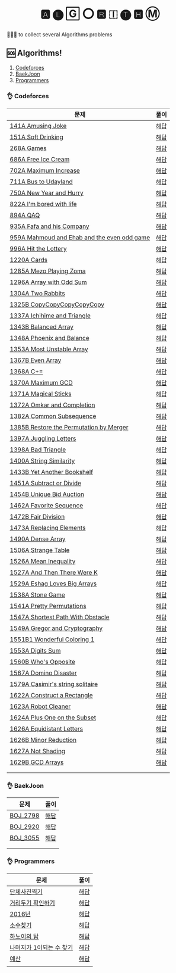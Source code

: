 <h1 align="center">
    🅰 🅛 🄶 ⭕ 🆁 🇮 🅣 🅷 Ⓜ
</h1>

<p>🧑🏽‍💻 to collect several Algorithms problems</p>

## 🆘 Algorithms!

1. [Codeforces](#codeforces)
2. [BaekJoon](#BaekJoon)
3. [Programmers](#Programmers)

### 👌 Codeforces 

| 문제 | 풀이 |
|---|---|
| [141A Amusing Joke](https://codeforces.com/problemset/problem/141/A) | [해답](./codeforces/141A_Amusing_Joke.java) | 
| [151A Soft Drinking](https://codeforces.com/problemset/problem/151/A) | [해답](./codeforces/151A_Soft_Drinking.java) | 
| [268A Games](https://codeforces.com/problemset/problem/141/A) | [해답](./codeforces/268A_Games.java) | 
| [686A Free Ice Cream](https://codeforces.com/problemset/problem/686/A) | [해답](./codeforces/686A_Free_Ice_Cream.java) | 
| [702A Maximum Increase](https://codeforces.com/problemset/problem/702/A) | [해답](./codeforces/702A_Maximum_Increase.java) | 
| [711A Bus to Udayland](https://codeforces.com/problemset/problem/711/A) | [해답](./codeforces/711A_Bus_to_Udayland.java) | 
| [750A New Year and Hurry](https://codeforces.com/problemset/problem/750/A) | [해답](./codeforces/750A_New_Year_and_Hurry.java) | 
| [822A I'm bored with life](https://codeforces.com/problemset/problem/822/A) | [해답](./codeforces/822A_I'm_bored_with_life.java) |
| [894A QAQ](https://codeforces.com/problemset/problem/894/A) | [해답](./codeforces/894A_QAQ.java) |
| [935A Fafa and his Company](https://codeforces.com/problemset/problem/935/A) | [해답](./codeforces/935A_Fafa_and_his_Company.java)| 
| [959A Mahmoud and Ehab and the even odd game](https://codeforces.com/problemset/problem/959/A) | [해답](./codeforces/959A_Mahmoud_and_Ehab_and_the_even-odd_game.java)| 
| [996A Hit the Lottery](https://codeforces.com/problemset/problem/996/A) | [해답](./codeforces/996A_Hit_the_Lottery.java)| 
| [1220A Cards](codeforces.com/problemset/problem/1220/A) | [해답](./codeforces/1220A_Cards.java)| 
| [1285A Mezo Playing Zoma](https://codeforces.com/problemset/problem/1285/A) | [해답](./codeforces/1285A_Mezo_Playing_Zoma.java)| 
| [1296A Array with Odd Sum](https://codeforces.com/problemset/problem/1296/A) | [해답](./codeforces/1296A_Array_with_Odd_Sum.java) | 
| [1304A Two Rabbits](https://codeforces.com/problemset/problem/1304/A) | [해답](./codeforces/1304A_Two_Rabbits.java) | 
| [1325B CopyCopyCopyCopyCopy](https://codeforces.com/problemset/problem/1325/B) | [해답](./codeforces/1325B_CopyCopyCopyCopyCopy.java) | 
| [1337A Ichihime and Triangle](https://codeforces.com/problemset/problem/1337/A) | [해답](./codeforces/1337A_Ichihime_and_Triangle.java) | 
| [1343B Balanced Array](https://codeforces.com/problemset/problem/1343/B) | [해답](./codeforces/1343B_Balanced_Array.java)| 
| [1348A Phoenix and Balance](https://codeforces.com/problemset/problem/1348/A) | [해답](./codeforces/1348A_Phoenix_and_Balance.java) | 
| [1353A Most Unstable Array](https://codeforces.com/problemset/problem/1353/A) | [해답](./codeforces/1353A_Most_Unstable_Array.java) | 
| [1367B Even Array](https://codeforces.com/problemset/problem/1367/B) | [해답](./codeforces/1367B_Even_Array.java) | 
| [1368A C+=](https://codeforces.com/problemset/problem/1368/A) | [해답](./codeforces/1368A_C+=.java) | 
| [1370A Maximum GCD](https://codeforces.com/problemset/problem/1370/A) | [해답](./codeforces/1370A_Maximum_GCD.java) | 
| [1371A Magical Sticks](https://codeforces.com/problemset/problem/1371/A) | [해답](./codeforces/1371A_Magical_Sticks.java) | 
| [1372A Omkar and Completion](https://codeforces.com/problemset/problem/1372/A) | [해답](./codeforces/1372A_Omkar_and_Completion.java) | 
| [1382A Common Subsequence](https://codeforces.com/problemset/problem/1382/A) | [해답](./codeforces/1382A_Common_Subsequence.java) | 
| [1385B Restore the Permutation by Merger](https://codeforces.com/problemset/problem/1385/B) | [해답](./codeforces/1385B_Restore_the_Permutation_by_Merger.java) | 
| [1397A Juggling Letters](https://codeforces.com/problemset/problem/1397/A) | [해답](./codeforces/1397A_Juggling_Letters.java) | 
| [1398A Bad Triangle](https://codeforces.com/problemset/problem/1398/A) | [해답](./codeforces/1398A_Bad_Triangle.java) | 
| [1400A String Similarity](https://codeforces.com/problemset/problem/1400/A) | [해답](./codeforces/1400A_String_Similarity.java) | 
| [1433B Yet Another Bookshelf](https://codeforces.com/problemset/problem/1433/B) | [해답](./codeforces/1433B_Yet_Another_Bookshelf.java) | 
| [1451A Subtract or Divide](https://codeforces.com/problemset/problem/1451/A) | [해답](./codeforces/1451A_Subtract_or_Divide.java) | 
| [1454B Unique Bid Auction](https://codeforces.com/problemset/problem/1454/B) | [해답](./codeforces/1454B_Unique_Bid_Auction.java) | 
| [1462A Favorite Sequence](https://codeforces.com/problemset/problem/1462/A) | [해답](./codeforces/1462A_Favorite_Sequence.java) | 
| [1472B Fair Division](https://codeforces.com/problemset/problem/1472/B) | [해답](./codeforces/1472B_Fair_Division.java) | 
| [1473A Replacing Elements](https://codeforces.com/problemset/problem/1473/A) | [해답](./codeforces/1473A_Replacing_Elements.java) | 
| [1490A Dense Array](https://codeforces.com/problemset/problem/1490/A) | [해답](./codeforces/1490A_Dense_Array.java) | 
| [1506A Strange Table](https://codeforces.com/problemset/problem/1506/A) | [해답](./codeforces/1506A_Strange_Table.java) | 
| [1526A Mean Inequality](https://codeforces.com/problemset/problem/1526/A) | [해답](./codeforces/1526A_Mean_Inequality.java) | 
| [1527A And Then There Were K](https://codeforces.com/problemset/problem/1526/A) | [해답](./codeforces/1527A_And_Then_There_Were_K.java) | 
| [1529A Eshag Loves Big Arrays](https://codeforces.com/problemset/problem/1529/A) | [해답](./codeforces/1529A_Eshag_Loves_Big_Arrays.java) | 
| [1538A Stone Game](https://codeforces.com/problemset/problem/1538/A) | [해답](./codeforces/1538A_Stone_Game.java) | 
| [1541A Pretty Permutations](https://codeforces.com/problemset/problem/1541/A) | [해답](./codeforces/1541A_Pretty_Permutations.java) | 
| [1547A Shortest Path With Obstacle](https://codeforces.com/problemset/problem/1547/A) | [해답](./codeforces/1547A_Shortest_Path_With_Obstacle.java) | 
| [1549A Gregor and Cryptography](https://codeforces.com/problemset/problem/1549/A) | [해답](./codeforces/1549A_Gregor_and_Cryptography.java) | 
| [1551B1 Wonderful Coloring 1](https://codeforces.com/problemset/problem/1551/B1) | [해답](./codeforces/1551B1_Wonderful_Coloring_1.java) | 
| [1553A Digits Sum](https://codeforces.com/problemset/problem/1553/A) | [해답](./codeforces/1553A_Digits_Sum.java) | 
| [1560B Who's Opposite](https://codeforces.com/problemset/problem/1560/B) | [해답](./codeforces/1560B_Who's_Opposite.java) | 
| [1567A Domino Disaster](https://codeforces.com/problemset/problem/1567/A) | [해답](./codeforces/1567A_Domino_Disaster.java) | 
| [1579A Casimir's string solitaire](https://codeforces.com/problemset/problem/1579/A) | [해답](./codeforces/1579A_Casimir`s_string_solitaire.java) | 
| [1622A Construct a Rectangle](https://codeforces.com/problemset/problem/1622/A) | [해답](./codeforces/1622A_Construct_a_Rectangle.java) | 
| [1623A Robot Cleaner](https://codeforces.com/problemset/problem/1623/A) | [해답](./codeforces/1623A_Robot_Cleaner.java) | 
| [1624A Plus One on the Subset](https://codeforces.com/problemset/problem/1624/A) | [해답](./codeforces/1624A_Plus_One_on_the_Subset.java) | 
| [1626A Equidistant Letters](https://codeforces.com/problemset/problem/1626/A) | [해답](./codeforces/1626A_Equidistant_Letters.java) | 
| [1626B Minor Reduction](https://codeforces.com/problemset/problem/1626/B) | [해답](./codeforces/1626B_Minor_Reduction.java) | 
| [1627A Not Shading](https://codeforces.com/problemset/problem/1627/A) | [해답](./codeforces/1627A_Not_Shading.java) | 
| [1629B GCD Arrays](https://codeforces.com/problemset/problem/1629/B) | [해답](./codeforces/1629B_GCD_Arrays.java) | 
|   |   |
|   |   |

### 👌 BaekJoon

| 문제 | 풀이  |
|---|---|
| [BOJ_2798](https://www.acmicpc.net/problem/2798) | [해답](./baekjoon/BOJ_2798.java) |
| [BOJ_2920](https://www.acmicpc.net/problem/2920) | [해답](./baekjoon/BOJ_2920.java) |
| [BOJ_3055](https://www.acmicpc.net/problem/3055) | [해답](./baekjoon/BOJ_3055.java) |
|   |   |
|   |   |

### 👌 Programmers

| 문제 | 풀이 |
|---|---|
| [단체사진찍기](https://programmers.co.kr/learn/courses/30/lessons/1835) | [해답](./programmers/2017카카오코드본선_단체사진찍기.java) |
| [거리두기 확인하기](https://programmers.co.kr/learn/courses/30/lessons/81302) | [해답](./programmers/2021카카오채용연계형인턴십_거리두기확인하기.java) |
| [2016년](https://programmers.co.kr/learn/courses/30/lessons/12901) | [해답](./programmers/연습문제_2016년.java) |
| [소수찾기](https://programmers.co.kr/learn/courses/30/lessons/42839) | [해답](./programmers/연습문제_소수찾기.java) |
| [하노이의 탑](https://programmers.co.kr/learn/courses/30/lessons/12946) | [해답](./programmers/연습문제_하노이의탑.java) |
| [나머지가 1이되는 수 찾기](https://programmers.co.kr/learn/courses/30/lessons/87389) | [해답](./programmers/월간코드챌린지시즌3_나머지가1이되는수찾기.java) |
| [예산](https://programmers.co.kr/learn/courses/30/lessons/12982) | [해답](./programmers/Summer&WinterCoding_예산.java) |
|   |   |
